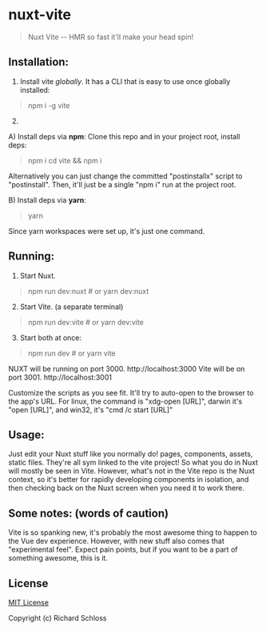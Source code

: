 # nuxt-vite

> Nuxt Vite -- HMR so fast it'll make your head spin!

## Installation:

1. Install vite *globally*. It has a CLI that is easy to use once globally installed:

> npm i -g vite

2. 
A) Install deps via **npm**: 
Clone this repo and in your project root, install deps:

> npm i
> cd vite && npm i

Alternatively you can just change the committed "postinstallx" script to "postinstall". Then, it'll just be a single "npm i" run at the project root.

B) Install deps via **yarn**:

> yarn

Since yarn workspaces were set up, it's just one command.

## Running:

1. Start Nuxt. 

> npm run dev:nuxt # or yarn dev:nuxt

2. Start Vite. (a separate terminal)

> npm run dev:vite # or yarn dev:vite

3. Start both at once:

> npm run dev # or yarn vite

NUXT will be running on port 3000. http://localhost:3000
Vite will be on port 3001. http://localhost:3001

Customize the scripts as you see fit. It'll try to auto-open to the browser to the app's URL. For linux, the command is "xdg-open [URL]", darwin it's "open [URL]", and win32, it's "cmd /c start [URL]"

## Usage:

Just edit your Nuxt stuff like you normally do! pages, components, assets, static files. They're all sym linked to the vite project! So what you do in Nuxt will mostly be seen in Vite. However, what's not in the Vite repo is the Nuxt context, so it's better for rapidly developing components in isolation, and then checking back on the Nuxt screen when you need it to work there.

## Some notes: (words of caution)

Vite is so spanking new, it's probably the most awesome thing to happen to the Vue dev experience. However, with new stuff also comes that "experimental feel". Expect pain points, but if you want to be a part of something awesome, this is it.

## License

[MIT License](./LICENSE)

Copyright (c) Richard Schloss
